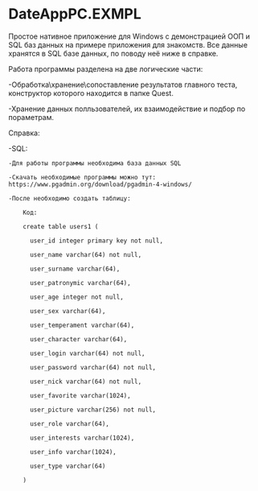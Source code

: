 # DateAppPC.EXMPL
Простое нативное приложение для Windows с демонстрацией ООП и SQL баз данных на примере приложения для знакомств.
Все данные хранятся в SQL базе данных, по поводу неё ниже в справке.

Работа программы разделена на две логические части:

-Обработка\хранение\сопоставление результатов главного теста, конструктор которого находится в папке Quest.

-Хранение данных полльзователей, их взаимодействие и подбор по пораметрам.

Справка:

  -SQL:
  
    -Для работы программы необходима база данных SQL
    
    -Скачать необходимые программы можно тут: https://www.pgadmin.org/download/pgadmin-4-windows/
    
    -После необходимо создать таблицу:
    
        Код:
        
        create table users1 (
        
          user_id integer primary key not null,
          
          user_name varchar(64) not null,
          
          user_surname varchar(64),
          
          user_patronymic varchar(64),
          
          user_age integer not null,
          
          user_sex varchar(64),
          
          user_temperament varchar(64),
          
          user_character varchar(64),
          
          user_login varchar(64) not null,
          
          user_password varchar(64) not null,
          
          user_nick varchar(64) not null,
          
          user_favorite varchar(1024),
          
          user_picture varchar(256) not null,
          
          user_role varchar(64),
          
          user_interests varchar(1024),
          
          user_info varchar(1024),
          
          user_type varchar(64)
          
        )
